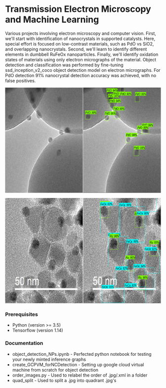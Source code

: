 # Transmission Electron Microscopy and Machine Learning

Various projects involving electron microscopy and computer vision. First, we'll start with identification of nanocrystals in supported catalysts. Here, special effort is focused on low-contrast materials, such as PdO vs SiO2, and overlapping nanocrystals. Second, we'll learn to identify different elements in dumbbell RuFeOx nanoparticles. Finally, we'll identify oxidation states of materials using only electron micrographs of the material. Object detection and classification was performed by fine-tuning ssd_inception_v2_coco object detection model on electron micrographs. For PdO detection 91% nanocrystal detection accuracy was achieved, with no false positives.

<p align="center">
  <img width="680" height="340" src="PdO_model.jpg">
</p>
<p align="center">
  <img width="680" height="340" src="RuFeOx_model.jpg">
</p>

### Prerequisites

* Python (version >= 3.5)
* Tensorflow (version 1.14)

### Documentation

* object_detection_NPs.ipynb - Perfected python notebook for testing your newly minted inference graphs
* create_GCPVM_forNCDetection - Setting up google cloud virtual machine from scratch for object detection
* order_images.py - Used to relabel the order of .jpg/.xml in a folder
* quad_split - Used to split a .jpg into quadrant .jpg's

<!--
## Getting Started

These instructions will get you a copy of the project up and running on your local machine for development and testing purposes. See deployment for notes on how to deploy the project on a live system.
![](RepClass.jpg)

```
Give examples
```

### Installing

A step by step series of examples that tell you how to get a development env running

Say what the step will be

```
Give the example
```

And repeat

```
until finished
```

End with an example of getting some data out of the system or using it for a little demo

## Running the tests

Explain how to run the automated tests for this system

### Break down into end to end tests

Explain what these tests test and why

```
Give an example
```

### And coding style tests

Explain what these tests test and why

```
Give an example
```

## Deployment

Add additional notes about how to deploy this on a live system

## Built With

* [Dropwizard](http://www.dropwizard.io/1.0.2/docs/) - The web framework used
* [Maven](https://maven.apache.org/) - Dependency Management
* [ROME](https://rometools.github.io/rome/) - Used to generate RSS Feeds

## Contributing

Please read [CONTRIBUTING.md](https://gist.github.com/PurpleBooth/b24679402957c63ec426) for details on our code of conduct, and the process for submitting pull requests to us.

## Versioning

We use [SemVer](http://semver.org/) for versioning. For the versions available, see the [tags on this repository](https://github.com/your/project/tags). 

## Authors

* **Billie Thompson** - *Initial work* - [PurpleBooth](https://github.com/PurpleBooth)

See also the list of [contributors](https://github.com/your/project/contributors) who participated in this project.

## License

This project is licensed under the MIT License - see the [LICENSE.md](LICENSE.md) file for details

## Acknowledgments

* Hat tip to anyone whose code was used
* Inspiration
* etc
-->
